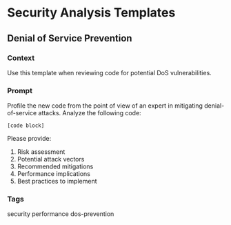 # Security Analysis Templates

## Denial of Service Prevention

### Context

Use this template when reviewing code for potential DoS vulnerabilities.

### Prompt

Profile the new code from the point of view of an expert in mitigating denial-of-service attacks. Analyze the following code:

```[code block]```

Please provide:

1. Risk assessment
2. Potential attack vectors
3. Recommended mitigations
4. Performance implications
5. Best practices to implement

### Tags

security performance dos-prevention
